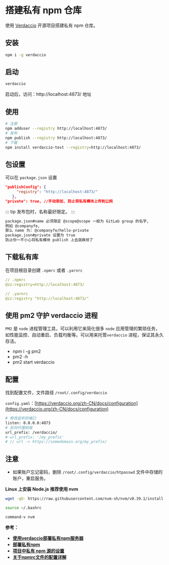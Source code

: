 # 搭建私有 npm 仓库

使用 [Verdaccio](https://verdaccio.org/zh-cn/docs/installation/) 开源项目搭建私有 npm 仓库。

## 安装

```bash
npm i -g verdaccio
```

## 启动

```bash
verdaccio
```

启动后，访问：http://localhost:4873/ 地址

## 使用

```bash
# 注册
npm adduser --registry http://localhost:4873/
# 发布
npm publish --registry http://localhost:4873/
# 下载
npm install verdaccio-test --registry=http://localhost:4873/
```

## 包设置

可以在 `package.json` 设置

```json
"publishConfig": {    
     "registry": "http://localhost:4873/" 
   }, 
"private": true, //手动添加, 防止将私有模块上传到公网
```

::: tip
发布包时，名称最好限定。
:::

```bash
package.json#name 必须限定 @scope@scope 一般为 GitLab group 的名字,
例如 @companyfe,
那么 name 为: @companyfe/hello-private
package.json#private 设置为 true
防止你一不小心将私有模块 publish 上去就麻烦了
```

## 下载私有库

在项目根目录创建 `.npmrc` 或者 `.yarnrc`

```yaml
// .npmrc
@zz:registry=http://localhost:4873/

// .yarnrc
@zz:registry "http://localhost:4873/"
```

## 使用 pm2 守护 verdaccio 进程

`PM2` 是 `node` 进程管理工具，可以利用它来简化很多 `node` 应用管理的繁琐任务，如性能监控、自动重启、负载均衡等。可以用来托管`verdaccio` 进程，保证其永久存活。

- npm i -g pm2
- pm2 -h
- pm2 start verdaccio

## 配置

找到配置文件，文件路径 `/root/.config/verdaccio`

`config.yaml`：[https://verdaccio.org/zh-CN/docs/configuration](https://verdaccio.org/zh-CN/docs/configuration)

```bash
# 修改监听的端口
listen: 0.0.0.0:4873
# 反向代理前缀
url_prefix: /verdaccio/
# url_prefix: '/my_prefix'
# // url -> https://somedomain.org/my_prefix/
```

## 注意

- 如果账户忘记密码，删除 `/root/.config/verdaccio/htpasswd` 文件中存储的账户，重启服务。

**Linux 上安装 Node.js 推荐使用 nvm**

```bash
wget -qO- https://raw.githubusercontent.com/nvm-sh/nvm/v0.39.1/install.sh | bash

source ~/.bashrc

command-v nvm
```

**参考：**

- ****[使用verdaccio部署私有npm服务器](http://luchun.github.io/verdaccio/)****
- ****[部署私有npm](https://zhuanlan.zhihu.com/p/532203499)****
- ****[项目中私有 npm 源的设置](https://www.cnblogs.com/Wayou/p/14725375.html)****
- ****[关于npmrc文件的配置详解](https://segmentfault.com/a/1190000039150806)****